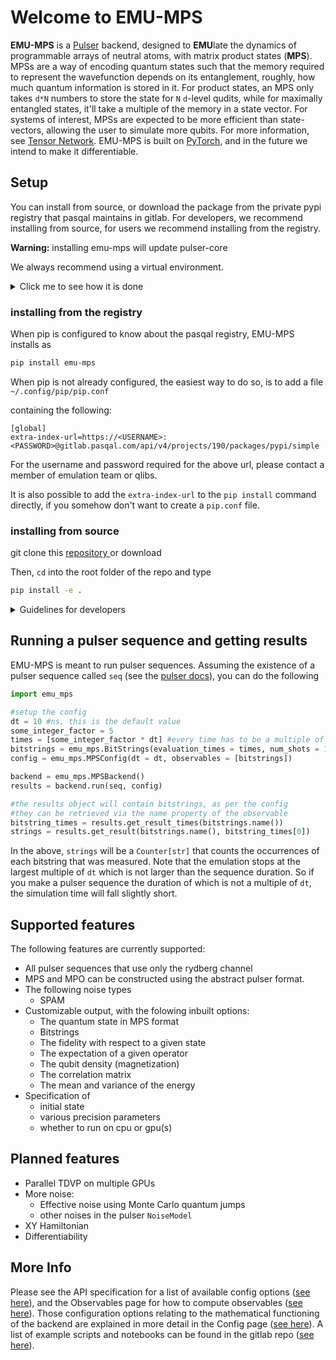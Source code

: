 # Welcome to EMU-MPS
**EMU-MPS** is a [Pulser](https://github.com/pasqal-io/Pulser) backend, designed to **EMU**late the dynamics of programmable arrays of neutral atoms, with matrix product states (**MPS**). MPSs are a way of encoding quantum states such that the memory required to represent the wavefunction depends on its entanglement, roughly, how much quantum information is stored in it. For product states, an MPS only takes `d*N` numbers to store the state for `N` `d`-level qudits, while for maximally entangled states, it'll take a multiple of the memory in a state vector. For systems of interest, MPSs are expected to be more efficient than state-vectors, allowing the user to simulate more qubits. For more information, see [Tensor Network](https://tensornetwork.org/). EMU-MPS is built on [PyTorch](https://pytorch.org/), and in the future we intend to make it differentiable.

## Setup

You can install from source, or download the package from the private pypi registry that pasqal maintains in gitlab.
For developers, we recommend installing from source, for users we recommend installing from the registry.

**Warning:** installing emu-mps will update pulser-core

We always recommend using a virtual environment.

<details>
  <summary>Click me to see how it is done</summary>

  Creating a virtual environment using python:

  ```
  python -m venv .venv
  ```

  Or

  ```
  python -m venv /path/to/new/virtual/environment
  ```

  Replace `/path/to/new/virtual/environment` with your desired directory path.

  Then activate the environment On linux or MacOS

  ```
  source /path/to/new/virtual/environment/bin/activate
  ```

  While on Windows it's

  ```
  C:\> /path/to/new/virtual/environment/Scripts/activate
  ```

  Remember to replace `/path/to/new/virtual/environment` with the actual path to your virtual environment. Once the environment is activated, you can clone emu_mps and install it using

</details>

### installing from the registry

When pip is configured to know about the pasqal registry, EMU-MPS installs as

```bash
pip install emu-mps
```
When pip is not already configured, the easiest way to do so, is to add a file
`~/.config/pip/pip.conf`

containing the following:

```
[global]
extra-index-url=https://<USERNAME>:<PASSWORD>@gitlab.pasqal.com/api/v4/projects/190/packages/pypi/simple
```

For the username and password required for the above url, please contact a member of emulation team or qlibs.


It is also possible to add the `extra-index-url` to the `pip install` command directly, if you somehow don't want to create a `pip.conf` file.

### installing from source
git clone this [repository ](https://gitlab.pasqal.com/emulation/rydberg-atoms/emu-ct) or download


Then, `cd` into the root folder of the repo and type

```bash
pip install -e .
```

<details>
  <summary>Guidelines for developers </summary>
  We recommend using an environment, git clone the repository, then inside the `emu_mps` folder

```bash
pip install -e .
```

  Also, the installation of pytest, nbmake, pre-commit.

  Do not forget to run the unit test suite by simply running `pytest` command.

  Another way can be using hatch.

  #### virtual environment with `hatch`

  ```bash
  python -m pip install hatch
  python -m hatch -v shell
  ```

  When inside the shell with development dependencies, install first the pre-commit hook:
  ```
  pre-commit install
  ```
</details>


## Running a pulser sequence and getting results

EMU-MPS is meant to run pulser sequences. Assuming the existence of a pulser sequence called `seq` (see the [pulser docs](https://pulser.readthedocs.io/en/stable/tutorials/creating.html)), you can do the following

```python
import emu_mps

#setup the config
dt = 10 #ns, this is the default value
some_integer_factor = 5
times = [some_integer_factor * dt] #every time has to be a multiple of dt
bitstrings = emu_mps.BitStrings(evaluation_times = times, num_shots = 1000)
config = emu_mps.MPSConfig(dt = dt, observables = [bitstrings])

backend = emu_mps.MPSBackend()
results = backend.run(seq, config)

#the results object will contain bitstrings, as per the config
#they can be retrieved via the name property of the observable
bitstring_times = results.get_result_times(bitstrings.name())
strings = results.get_result(bitstrings.name(), bitstring_times[0])
```

In the above, `strings` will be a `Counter[str]` that counts the occurrences of each bitstring that was measured.
Note that the emulation stops at the largest multiple of `dt` which is not larger than the sequence duration.
So if you make a pulser sequence the duration of which is not a multiple of `dt`, the simulation time will fall slightly short.

## Supported features

The following features are currently supported:

- All pulser sequences that use only the rydberg channel
- MPS and MPO can be constructed using the abstract pulser format.
- The following noise types
    - SPAM
- Customizable output, with the folowing inbuilt options:
    - The quantum state in MPS format
    - Bitstrings
    - The fidelity with respect to a given state
    - The expectation of a given operator
    - The qubit density (magnetization)
    - The correlation matrix
    - The mean and variance of the energy
- Specification of
    - initial state
    - various precision parameters
    - whether to run on cpu or gpu(s)

## Planned features

- Parallel TDVP on multiple GPUs
- More noise:
    - Effective noise using Monte Carlo quantum jumps
    - other noises in the pulser `NoiseModel`
- XY Hamiltonian
- Differentiability

## More Info
Please see the API specification for a list of available config options ([see here](api.md)), and the Observables page for how to compute observables ([see here](observables.md)).
Those configuration options relating to the mathematical functioning of the backend are explained in more detail in the Config page ([see here](advanced/config.md)).
A list of example scripts and notebooks can be found in the gitlab repo ([see here](https://gitlab.pasqal.com/emulation/rydberg-atoms/emu-ct/-/tree/main/examples?ref_type=heads)).
